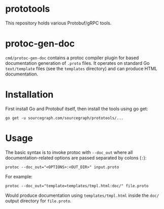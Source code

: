 # prototools

This repository holds various Protobuf/gRPC tools.

# protoc-gen-doc

`cmd/protoc-gen-doc` contains a protoc compiler plugin for based documentation generation of `.proto` files. It operates on standard Go `text/template` files (see the `templates` directory) and can produce HTML documentation.

# Installation

First install Go and Protobuf itself, then install the tools using go get:

```
go get -u sourcegraph.com/sourcegraph/prototools/...
```

# Usage

The basic syntax is to invoke protoc with `--doc_out` where all documentation-related options are passed separated by colons (`:`):

```
protoc --doc_out="<OPTIONS>:<OUT_DIR>" input.proto
```

For example:

```
protoc --doc_out="template=templates/tmpl.html:doc/" file.proto
```

Would produce documentation using `templates/tmpl.html` inside the `doc/` output directory for `file.proto`.

